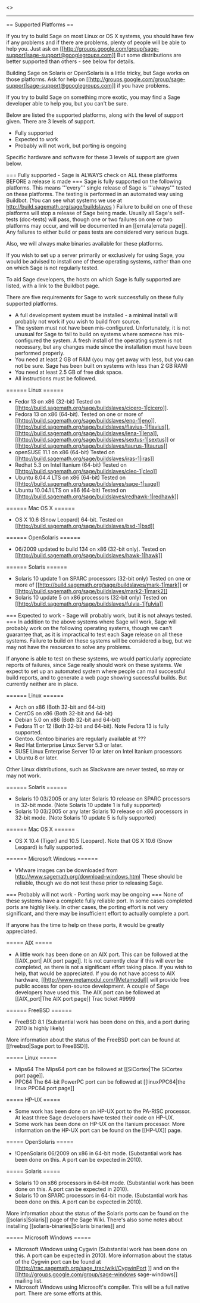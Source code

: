 <<TableOfContents>>

----

== Supported Platforms ==

If you try to build Sage on most Linux or OS X systems, you should have few if any problems and if there are problems, plenty of people will be able to help you. Just ask on [[http://groups.google.com/group/sage-support|sage-support@googlegroups.com]] But some distributions are better supported than others - see below for details. 

Building Sage on Solaris or OpenSolaris is a little tricky, but Sage works on those platforms. Ask for help on [[http://groups.google.com/group/sage-support|sage-support@googlegroups.com]] if you have problems. 

If you try to build Sage on something more exotic, you may find a Sage developer able to help you, but you can't be sure. 

Below are listed the supported platforms, along with the level of support given. There are 3 levels of support.

 * Fully supported 
 * Expected to work
 * Probably will not work, but porting is ongoing

Specific hardware and software for these 3 levels of support are given below.

=== Fully supported - Sage is ALWAYS check on ALL these platforms BEFORE a release is made ===
Sage is fully supported on the following platforms. This means '''every''' single release of Sage is '''always''' tested on these platforms. The testing is performed in an automated way using Buildbot. (You can see what systems we use at http://build.sagemath.org/sage/buildslaves ) Failure to build on one of these platforms will stop a release of Sage being made. Usually all Sage's self-tests (doc-tests) will pass, though one or two failures on one or two platforms may occur, and will be documented in an [[errata|errata page]]. Any failures to either build or pass tests are considered very serious bugs. 

Also, we will always make binaries available for these platforms. 

If you wish to set up a server primarily or exclusively for using Sage, you would be advised to install one of these operating systems, rather than one on which Sage is not regularly tested. 

To aid Sage developers, the hosts on which Sage is fully supported are listed, with a link to the Buildbot page. 

There are five requirements for Sage to work successfully on these fully supported platforms.

 * A full development system must be installed - a minimal install will probably not work if you wish to build from source.
 * The system must not have been mis-configured. Unfortunately, it is not unusual for Sage to fail to build on systems where someone has mis-configured the system. A fresh install of the operating system is not necessary, but any changes made since the installation must have been performed properly.
 * You need at least 2 GB of RAM (you may get away with less, but you can not be sure. Sage has been built on systems with less than 2 GB RAM)
 * You need at least 2.5 GB of free disk space.
 * All instructions must be followed.

====== Linux ======
 * Fedor 13 on x86 (32-bit) Tested on [[http://build.sagemath.org/sage/buildslaves/cicero-1|cicero]]. 
 * Fedora 13 on x86 (64-bit). Tested on one or more of  [[http://build.sagemath.org/sage/buildslaves/eno-1|eno]], [[http://build.sagemath.org/sage/buildslaves/flavius-1|flavius]], [[http://build.sagemath.org/sage/buildslaves/lena-1|lena]], [[http://build.sagemath.org/sage/buildslaves/sextus-1|sextus]] or  [[http://build.sagemath.org/sage/buildslaves/taurus-1|taurus]]
 * openSUSE 11.1 on x86 (64-bit)  Tested on [[http://build.sagemath.org/sage/buildslaves/iras-1|iras]]
 * Redhat 5.3 on Intel Itanium (64-bit)  Tested on [[http://build.sagemath.org/sage/buildslaves/cleo-1|cleo]]
 * Ubuntu 8.04.4 LTS  on x86 (64-bit) Tested on [[http://build.sagemath.org/sage/buildslaves/sage-1|sage]]
 * Ubuntu 10.04.1 LTS on x86 (64-bit) Tested on  [[http://build.sagemath.org/sage/buildslaves/redhawk-1|redhawk]]

====== Mac OS X ======
 * OS X 10.6 (Snow Leopard) 64-bit. Tested on [[http://build.sagemath.org/sage/buildslaves/bsd-1|bsd]]

====== OpenSolaris ======
 * 06/2009 updated to build 134 on x86 (32-bit only). Tested on [[http://build.sagemath.org/sage/buildslaves/hawk-1|hawk]]

====== Solaris ======
 * Solaris 10 update 1 on SPARC processors (32-bit only) Tested on one or more of  [[http://build.sagemath.org/sage/buildslaves/mark-1|mark]] or [[http://build.sagemath.org/sage/buildslaves/mark2-1|mark2]]
 * Solaris 10 update 5 on x86 processors (32-bit only) Tested on [[http://build.sagemath.org/sage/buildslaves/fulvia-1|fulvia]]

=== Expected to work -  Sage will probably work, but it is not always tested. ===
In addition to the above systems where Sage will work, Sage will probably work on the following operating systems, though we can't guarantee that, as it is impractical to test each Sage release on all these systems. Failure to build on these systems will be considered a bug, but we may not have the resources to solve any problems. 

If anyone is able to test on these systems, we would particularly appreciate reports of failures, since Sage really should work on these systems. We expect to set up an automated system where people can mail successful build reports, and to generate a web page showing successful builds. But currently neither are in place. 

====== Linux ======
 * Arch on x86 (Both 32-bit and 64-bit) 
 * CentOS  on x86 (Both 32-bit and 64-bit) 
 * Debian 5.0 on x86 (Both 32-bit and 64-bit)
 * Fedora 11 or 12 (Both 32-bit and 64-bit). Note Fedora 13 is fully supported. 
 * Gentoo. Gentoo binaries are regularly available at ???
 * Red Hat Enterprise Linux Server 5.3 or later. 
 * SUSE Linux Enterprise Server 10 or later on Intel Itanium processors 
 * Ubuntu 8 or later. 

Other Linux distributions, such as Slackware are never tested, so may or may not work. 

====== Solaris ======
 * Solaris 10 03/2005 or any later Solaris 10 release on SPARC processors in 32-bit mode. (Note Solaris 10 update 1 is fully supported)
 * Solaris 10 03/2005 or any later Solaris 10 release on x86 processors in 32-bit mode. (Note Solaris 10 update 5 is fully supported)

====== Mac OS X ======
 * OS X 10.4 (Tiger) and 10.5 (Leopard). Note that OS X 10.6 (Snow Leopard) is fully supported. 

====== Microsoft Windows ======
 * VMware images can be downloaded from http://www.sagemath.org/download-windows.html These should be reliable, though we do not test these prior to releasing Sage. 

=== Probably will not work - Porting work may be ongoing ===
None of these systems have a complete fully reliable port. In some cases completed ports are highly likely. In other cases, the porting effort is not very significant, and there may be insufficient effort to actually complete a port. 

If anyone has the time to help on these ports, it would be greatly appreciated. 

===== AIX =====
 * A little work has been done on an AIX port. This can be followed at the [[AIX_port| AIX port page]]. It is not currently clear if this will ever be completed, as there is not a significant effort taking place. If you wish to help, that would be appreciated. If you do not have access to AIX hardware, [[http://www.metamodul.com/|Metamodul]] will provide free public access for open-source development. A couple of Sage developers have used this. The AIX port can be followed at [[AIX_port|The AIX port page]] Trac ticket #9999

====== FreeBSD ======
 * FreeBSD 8.1 (Substantial work has been done on this, and a port during 2010 is highly likely)

More information about the status of the FreeBSD port can be found at [[freebsd|Sage port to FreeBSD]].

===== Linux =====
 * Mips64 The Mips64 port can be followed at [[SiCortex|The SiCortex port page]].
 * PPC64 The 64-bit PowerPC port can be followed at [[linuxPPC64|the linux PPC64 port page]]

===== HP-UX =====
 * Some work has been done on an HP-UX port to the PA-RISC processor. At least three Sage developers have tested their code on HP-UX.
 * Some work has been done on HP-UX on the Itanium processor.
More information on the HP-UX port can be found on the [[HP-UX]] page. 

===== OpenSolaris =====
 * !OpenSolaris 06/2009 on x86 in 64-bit mode.  (Substantial work has been done on this. A port can be expected in 2010). 

===== Solaris =====
 * Solaris 10 on x86 processors in 64-bit mode. (Substantial work has been done on this. A port can be expected in 2010).
 * Solaris 10 on SPARC processors in 64-bit mode. (Substantial work has been done on this. A port can be expected in 2010).

More information about the status of the Solaris ports can be found on the [[solaris|Solaris]] page of the Sage Wiki. There's also some notes about installing [[solaris-binaries|Solaris binaries]] and 

===== Microsoft Windows =====
 * Microsoft Windows using Cygwin (Substantial work has been done on this. A port can be expected in 2010). More information about the status of the Cygwin port can be found at [[http://trac.sagemath.org/sage_trac/wiki/CygwinPort ]] and on the [[http://groups.google.com/group/sage-windows sage-windows]] mailing list.
 * Microsoft Windows using Microsoft's compiler. This will be a full native port. There are some efforts at this. 
